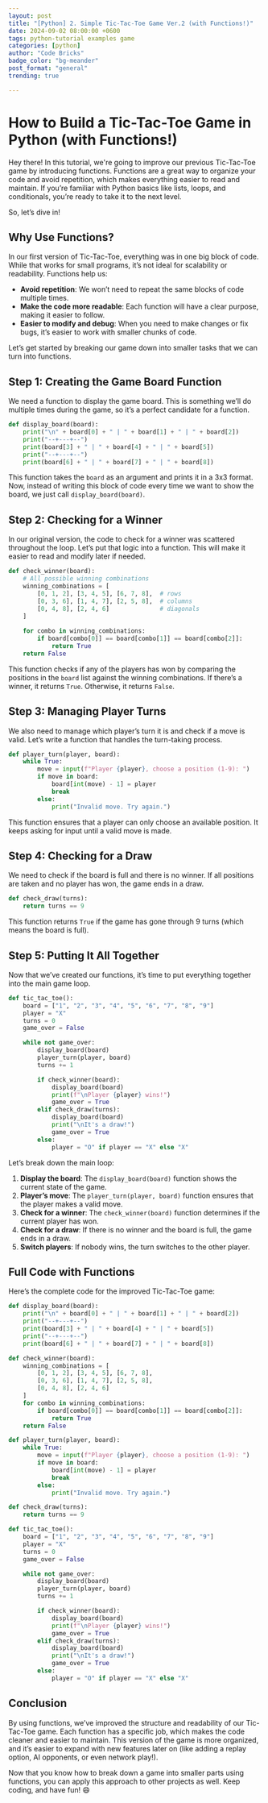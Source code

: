 ```yaml
---
layout: post
title: "[Python] 2. Simple Tic-Tac-Toe Game Ver.2 (with Functions!)"
date: 2024-09-02 08:00:00 +0600
tags: python-tutorial examples game
categories: [python]
author: "Code Bricks"
badge_color: "bg-meander"
post_format: "general"
trending: true

---
```


# How to Build a Tic-Tac-Toe Game in Python (with Functions!)

Hey there! In this tutorial, we're going to improve our previous Tic-Tac-Toe game by introducing functions. Functions are a great way to organize your code and avoid repetition, which makes everything easier to read and maintain. If you’re familiar with Python basics like lists, loops, and conditionals, you’re ready to take it to the next level.

So, let’s dive in!

## Why Use Functions?

In our first version of Tic-Tac-Toe, everything was in one big block of code. While that works for small programs, it’s not ideal for scalability or readability. Functions help us:

- **Avoid repetition**: We won’t need to repeat the same blocks of code multiple times.
- **Make the code more readable**: Each function will have a clear purpose, making it easier to follow.
- **Easier to modify and debug**: When you need to make changes or fix bugs, it’s easier to work with smaller chunks of code.

Let’s get started by breaking our game down into smaller tasks that we can turn into functions.

## Step 1: Creating the Game Board Function

We need a function to display the game board. This is something we’ll do multiple times during the game, so it’s a perfect candidate for a function.

```python
def display_board(board):
    print("\n" + board[0] + " | " + board[1] + " | " + board[2])
    print("--+---+--")
    print(board[3] + " | " + board[4] + " | " + board[5])
    print("--+---+--")
    print(board[6] + " | " + board[7] + " | " + board[8])
```

This function takes the `board` as an argument and prints it in a 3x3 format. Now, instead of writing this block of code every time we want to show the board, we just call `display_board(board)`.

## Step 2: Checking for a Winner

In our original version, the code to check for a winner was scattered throughout the loop. Let’s put that logic into a function. This will make it easier to read and modify later if needed.

```python
def check_winner(board):
    # All possible winning combinations
    winning_combinations = [
        [0, 1, 2], [3, 4, 5], [6, 7, 8],  # rows
        [0, 3, 6], [1, 4, 7], [2, 5, 8],  # columns
        [0, 4, 8], [2, 4, 6]              # diagonals
    ]
    
    for combo in winning_combinations:
        if board[combo[0]] == board[combo[1]] == board[combo[2]]:
            return True
    return False
```

This function checks if any of the players has won by comparing the positions in the `board` list against the winning combinations. If there’s a winner, it returns `True`. Otherwise, it returns `False`.

## Step 3: Managing Player Turns

We also need to manage which player’s turn it is and check if a move is valid. Let’s write a function that handles the turn-taking process.

```python
def player_turn(player, board):
    while True:
        move = input(f"Player {player}, choose a position (1-9): ")
        if move in board:
            board[int(move) - 1] = player
            break
        else:
            print("Invalid move. Try again.")
```

This function ensures that a player can only choose an available position. It keeps asking for input until a valid move is made.

## Step 4: Checking for a Draw

We need to check if the board is full and there is no winner. If all positions are taken and no player has won, the game ends in a draw.

```python
def check_draw(turns):
    return turns == 9
```

This function returns `True` if the game has gone through 9 turns (which means the board is full).

## Step 5: Putting It All Together

Now that we’ve created our functions, it’s time to put everything together into the main game loop.

```python
def tic_tac_toe():
    board = ["1", "2", "3", "4", "5", "6", "7", "8", "9"]
    player = "X"
    turns = 0
    game_over = False

    while not game_over:
        display_board(board)
        player_turn(player, board)
        turns += 1

        if check_winner(board):
            display_board(board)
            print(f"\nPlayer {player} wins!")
            game_over = True
        elif check_draw(turns):
            display_board(board)
            print("\nIt's a draw!")
            game_over = True
        else:
            player = "O" if player == "X" else "X"
```

Let’s break down the main loop:

1. **Display the board**: The `display_board(board)` function shows the current state of the game.
2. **Player’s move**: The `player_turn(player, board)` function ensures that the player makes a valid move.
3. **Check for a winner**: The `check_winner(board)` function determines if the current player has won.
4. **Check for a draw**: If there is no winner and the board is full, the game ends in a draw.
5. **Switch players**: If nobody wins, the turn switches to the other player.

## Full Code with Functions

Here’s the complete code for the improved Tic-Tac-Toe game:

```python
def display_board(board):
    print("\n" + board[0] + " | " + board[1] + " | " + board[2])
    print("--+---+--")
    print(board[3] + " | " + board[4] + " | " + board[5])
    print("--+---+--")
    print(board[6] + " | " + board[7] + " | " + board[8])

def check_winner(board):
    winning_combinations = [
        [0, 1, 2], [3, 4, 5], [6, 7, 8],
        [0, 3, 6], [1, 4, 7], [2, 5, 8],
        [0, 4, 8], [2, 4, 6]
    ]
    for combo in winning_combinations:
        if board[combo[0]] == board[combo[1]] == board[combo[2]]:
            return True
    return False

def player_turn(player, board):
    while True:
        move = input(f"Player {player}, choose a position (1-9): ")
        if move in board:
            board[int(move) - 1] = player
            break
        else:
            print("Invalid move. Try again.")

def check_draw(turns):
    return turns == 9

def tic_tac_toe():
    board = ["1", "2", "3", "4", "5", "6", "7", "8", "9"]
    player = "X"
    turns = 0
    game_over = False

    while not game_over:
        display_board(board)
        player_turn(player, board)
        turns += 1

        if check_winner(board):
            display_board(board)
            print(f"\nPlayer {player} wins!")
            game_over = True
        elif check_draw(turns):
            display_board(board)
            print("\nIt's a draw!")
            game_over = True
        else:
            player = "O" if player == "X" else "X"
```

## Conclusion

By using functions, we’ve improved the structure and readability of our Tic-Tac-Toe game. Each function has a specific job, which makes the code cleaner and easier to maintain. This version of the game is more organized, and it’s easier to expand with new features later on (like adding a replay option, AI opponents, or even network play!).

Now that you know how to break down a game into smaller parts using functions, you can apply this approach to other projects as well. Keep coding, and have fun! 😄
